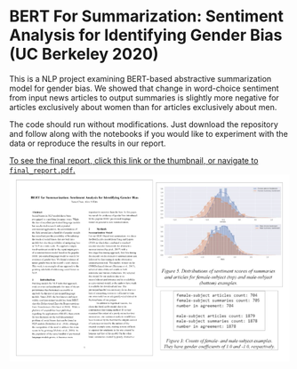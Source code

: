 # BERT For Summarization: Sentiment Analysis for Identifying Gender Bias (UC Berkeley 2020)

This is a NLP project examining BERT-based abstractive summarization model for gender bias. We showed that change in word-choice sentiment from input news articles to output summaries is slightly more negative for articles exclusively about women than for articles exclusively about men.

The code should run without modifications. Just download the repository and follow along with the notebooks if you would like to experiment with the data or reproduce the results in our report.

[To see the final report, click this link or the thumbnail, or navigate to `final_report.pdf`.](/thumbnail.png)<br>
[![See the final report.](/thumbnail.png)](https://github.com/ikchau/BERT-Gender-Bias/blob/master/final_report.pdf)

